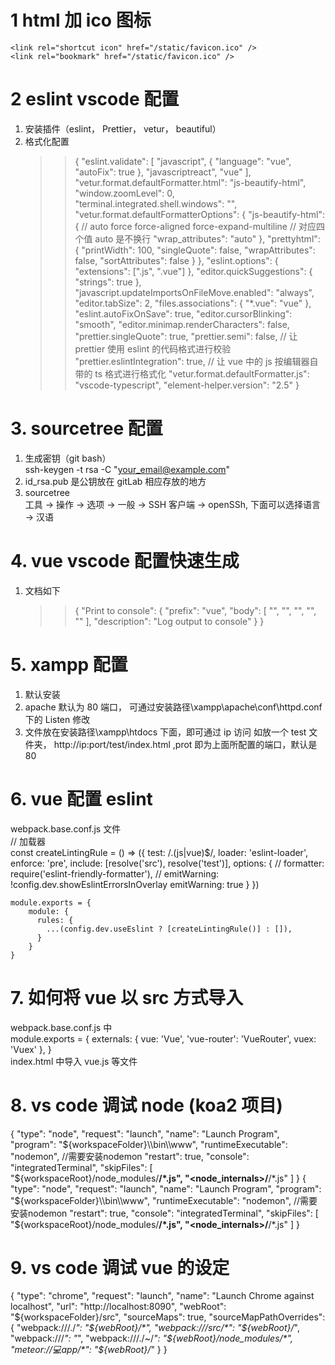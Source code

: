 # 1 html 加 ico 图标

    <link rel="shortcut icon" href="/static/favicon.ico" />
    <link rel="bookmark" href="/static/favicon.ico" />

# 2 eslint vscode 配置

1.  安装插件（eslint， Prettier， vetur， beautiful）
2.  格式化配置
    > > {
    > > "eslint.validate": [
        "javascript",
        {
          "language": "vue",
          "autoFix": true
        },
        "javascriptreact",
        "vue"
    ],
    "vetur.format.defaultFormatter.html": "js-beautify-html",
    "window.zoomLevel": 0,
    "terminal.integrated.shell.windows": "",
    "vetur.format.defaultFormatterOptions": {
    "js-beautify-html": {
    // auto force force-aligned force-expand-multiline
    // 对应四个值 auto 是不换行
    "wrap_attributes": "auto"
    },
    "prettyhtml": {
    "printWidth": 100,
    "singleQuote": false,
    "wrapAttributes": false,
    "sortAttributes": false
    }
    },
    "eslint.options": {
    "extensions": [".js", ".vue"]
    },
    "editor.quickSuggestions": {
    "strings": true
    },
    "javascript.updateImportsOnFileMove.enabled": "always",
    "editor.tabSize": 2,
    "files.associations": {
    "\*.vue": "vue"
    },
    "eslint.autoFixOnSave": true,
    "editor.cursorBlinking": "smooth",
    "editor.minimap.renderCharacters": false,
    "prettier.singleQuote": true,
    "prettier.semi": false,
    // 让 prettier 使用 eslint 的代码格式进行校验
    "prettier.eslintIntegration": true,
    // 让 vue 中的 js 按编辑器自带的 ts 格式进行格式化
    "vetur.format.defaultFormatter.js": "vscode-typescript",
    "element-helper.version": "2.5"
    }

# 3. sourcetree 配置

1. 生成密钥（git bash）<br>
   ssh-keygen -t rsa -C "your_email@example.com"
2. id_rsa.pub 是公钥放在 gitLab 相应存放的地方
3. sourcetree <br>
   工具 -> 操作 -> 选项 -> 一般 -> SSH 客户端 -> openSSh, 下面可以选择语言 -> 汉语

# 4. vue vscode 配置快速生成

1.  文档如下
    > > {
    > > "Print to console": {
        "prefix": "vue",
        "body": [
          "<!-- $0 -->",
          "<template>",
          "  <div></div>",
          "</template>",
          "",
          "<script>",
          "export default {",
          "  name: '',",
          "  data () {",
          "    return {",
          "    };",
          "  },",
          "",
          "  components: {},",
          "",
          "  computed: {},",
          "",
          "  mounted() {",
          "",
          "  },",
          "",
          "  methods: {}",
          "}",
          "",
          "</script>",
          "<style lang='scss' scoped>",
          "</style>"
        ],
        "description": "Log output to console"
    }
    }

# 5. xampp 配置

1. 默认安装
2. apache 默认为 80 端口， 可通过安装路径\xampp\apache\conf\httpd.conf 下的 Listen 修改
3. 文件放在安装路径\xampp\htdocs 下面，即可通过 ip 访问 如放一个 test 文件夹， http://ip:port/test/index.html ,prot 即为上面所配置的端口，默认是 80

# 6. vue 配置 eslint

webpack.base.conf.js 文件<br>
// 加载器<br>
const createLintingRule = () => ({
test: /\.(js|vue)\$/,
loader: 'eslint-loader',
enforce: 'pre',
include: [resolve('src'), resolve('test')],
options: {
// formatter: require('eslint-friendly-formatter'),
// emitWarning: !config.dev.showEslintErrorsInOverlay
emitWarning: true
}
})

    module.exports = {
        module: {
          rules: {
            ...(config.dev.useEslint ? [createLintingRule()] : []),
          }
        }
    }

# 7. 如何将 vue 以 src 方式导入

webpack.base.conf.js 中<br>
module.exports = {
externals: {
vue: 'Vue',
'vue-router': 'VueRouter',
vuex: 'Vuex'
},
}<br>
index.html 中导入 vue.js 等文件

# 8. vs code 调试 node (koa2 项目)

{
"type": "node",
"request": "launch",
"name": "Launch Program",
"program": "${workspaceFolder}\\bin\\www",
      "runtimeExecutable": "nodemon",  //需要安装nodemon
      "restart": true,
      "console": "integratedTerminal",
      "skipFiles": [
        "${workspaceRoot}/node_modules/**/\*.js",
"<node_internals>/**/\*.js"
]
}
{
"type": "node",
"request": "launch",
"name": "Launch Program",
"program": "${workspaceFolder}\\bin\\www",
      "runtimeExecutable": "nodemon",  //需要安装nodemon
      "restart": true,
      "console": "integratedTerminal",
      "skipFiles": [
        "${workspaceRoot}/node_modules/**/\*.js",
"<node_internals>/**/\*.js"
]
}
# 9. vs code 调试 vue 的设定
{
      "type": "chrome",
      "request": "launch",
      "name": "Launch Chrome against localhost",
      "url": "http://localhost:8090",
      "webRoot": "${workspaceFolder}/src",
      "sourceMaps": true,
      "sourceMapPathOverrides": {
        "webpack:///./*": "${webRoot}/*",
        "webpack:///src/*": "${webRoot}/*",
        "webpack:///*": "*",
        "webpack:///./~/*": "${webRoot}/node_modules/*",
        "meteor://💻app/*": "${webRoot}/*"
      }
    }
